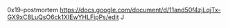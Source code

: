 0x19-postmortem
https://docs.google.com/document/d/11and50f4zjLqjTx-GX9xC8LuQsO6ck1XIEwYHLFipPs/edit
J
